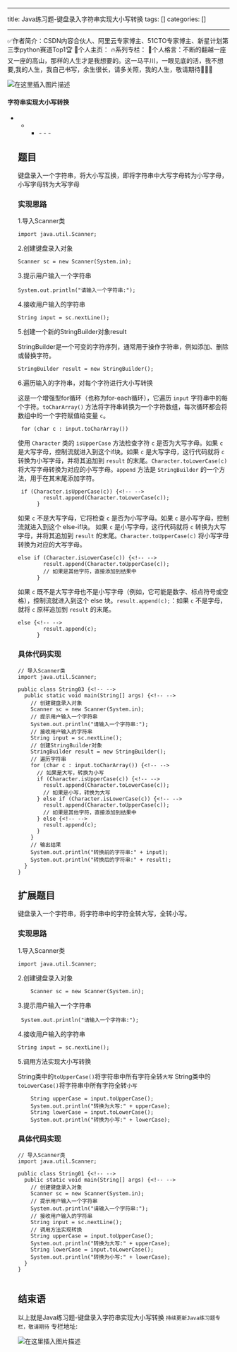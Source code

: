
--- 
title:  Java练习题-键盘录入字符串实现大小写转换 
tags: []
categories: [] 

---
>  
 ✅作者简介：CSDN内容合伙人、阿里云专家博主、51CTO专家博主、新星计划第三季python赛道Top1🏆 📃个人主页： 🔥系列专栏： 💬个人格言：不断的翻越一座又一座的高山，那样的人生才是我想要的。这一马平川，一眼见底的活，我不想要,我的人生，我自己书写，余生很长，请多关照，我的人生，敬请期待💖💖💖 


<img src="https://img-blog.csdnimg.cn/6d86d7b55bd348518f381a9ee82a0c8d.jpeg#pic_center" alt="在这里插入图片描述">



#### 字符串实现大小写转换
- - <ul><li>- - - 


## 题目

>  
 键盘录入一个字符串，将大小写互换，即将字符串中大写字母转为小写字母，小写字母转为大写字母 


### 实现思路

1.导入Scanner类

```
import java.util.Scanner;

```

2.创建键盘录入对象

```
Scanner sc = new Scanner(System.in);

```

3.提示用户输入一个字符串

```
System.out.println("请输入一个字符串:");

```

4.接收用户输入的字符串

```
String input = sc.nextLine();

```

5.创建一个新的StringBuilder对象result

>  
 StringBuilder是一个可变的字符序列，通常用于操作字符串，例如添加、删除或替换字符。 


```
StringBuilder result = new StringBuilder();

```

6.遍历输入的字符串，对每个字符进行大小写转换

>  
 这是一个增强型for循环（也称为for-each循环），它遍历 `input` 字符串中的每个字符。`toCharArray()` 方法将字符串转换为一个字符数组，每次循环都会将数组中的一个字符赋值给变量 `c`。 


```
 for (char c : input.toCharArray()) 

```

>  
 使用 `Character` 类的 `isUpperCase` 方法检查字符 `c` 是否为大写字母。如果 `c` 是大写字母，控制流就进入到这个if块。如果 `c` 是大写字母，这行代码就将 `c` 转换为小写字母，并将其追加到 `result` 的末尾。`Character.toLowerCase(c)` 将大写字母转换为对应的小写字母。`append` 方法是 `StringBuilder` 的一个方法，用于在其末尾添加字符。 


```
 if (Character.isUpperCase(c)) {<!-- -->
        result.append(Character.toLowerCase(c));
      }

```

>  
 如果 `c` 不是大写字母，它将检查 `c` 是否为小写字母。如果 `c` 是小写字母，控制流就进入到这个 else-if块。 如果 `c` 是小写字母，这行代码就将 `c` 转换为大写字母，并将其追加到 `result` 的末尾。`Character.toUpperCase(c)` 将小写字母转换为对应的大写字母。 


```
else if (Character.isLowerCase(c)) {<!-- -->
        result.append(Character.toUpperCase(c));
        // 如果是其他字符，直接添加到结果中
      } 

```

>  
 如果 `c` 既不是大写字母也不是小写字母（例如，它可能是数字、标点符号或空格），控制流就进入到这个 else 块。`result.append(c);`：如果 `c` 不是字母，就将 `c` 原样追加到 `result` 的末尾。 


```
else {<!-- -->
        result.append(c);
      }

```

### 具体代码实现

```
// 导入Scanner类
import java.util.Scanner;

public class String03 {<!-- -->
  public static void main(String[] args) {<!-- -->
    // 创建键盘录入对象
    Scanner sc = new Scanner(System.in);
    // 提示用户输入一个字符串
    System.out.println("请输入一个字符串:");
    // 接收用户输入的字符串
    String input = sc.nextLine();
    // 创建StringBuilder对象
    StringBuilder result = new StringBuilder();
    // 遍历字符串
    for (char c : input.toCharArray()) {<!-- -->
      // 如果是大写，转换为小写
      if (Character.isUpperCase(c)) {<!-- -->
        result.append(Character.toLowerCase(c));
        // 如果是小写，转换为大写
      } else if (Character.isLowerCase(c)) {<!-- -->
        result.append(Character.toUpperCase(c));
        // 如果是其他字符，直接添加到结果中
      } else {<!-- -->
        result.append(c);
      }
    }
    // 输出结果
    System.out.println("转换前的字符串:" + input);
    System.out.println("转换后的字符串:" + result);
  }
}

```

## 扩展题目

>  
 键盘录入一个字符串，将字符串中的字符全转大写，全转小写。 


### 实现思路

1.导入Scanner类

```
import java.util.Scanner;

```

2.创建键盘录入对象

```
    Scanner sc = new Scanner(System.in);

```

3.提示用户输入一个字符串

```
 System.out.println("请输入一个字符串:");

```

4.接收用户输入的字符串

```
String input = sc.nextLine();

```

5.调用方法实现大小写转换

>  
 String类中的`toUpperCase()`将字符串中所有字符全转`大写` String类中的`toLowerCase()`将字符串中所有字符全转`小写` 


```
    String upperCase = input.toUpperCase();
    System.out.println("转换为大写:" + upperCase);
    String lowerCase = input.toLowerCase();
    System.out.println("转换为小写:" + lowerCase);

```

### 具体代码实现

```
// 导入Scanner类
import java.util.Scanner;

public class String01 {<!-- -->
  public static void main(String[] args) {<!-- -->
    // 创建键盘录入对象
    Scanner sc = new Scanner(System.in);
    // 提示用户输入一个字符串
    System.out.println("请输入一个字符串:");
    // 接收用户输入的字符串
    String input = sc.nextLine();
    // 调用方法实现转换
    String upperCase = input.toUpperCase();
    System.out.println("转换为大写:" + upperCase);
    String lowerCase = input.toLowerCase();
    System.out.println("转换为小写:" + lowerCase);
  }
}


```

## 结束语

>  
 以上就是Java练习题-键盘录入字符串实现大小写转换 `持续更新Java练习题专栏，敬请期待` 专栏地址: 


<img src="https://img-blog.csdnimg.cn/5b80ea7dab574ae5bb3fda934fe3f872.gif#pic_center" alt="在这里插入图片描述">
